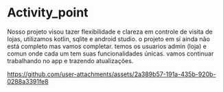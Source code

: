 # Activity_point 

Nosso projeto visou tazer flexibilidade e clareza em controle de visita de lojas, utilizamos kotlin, sqlite e android studio. o projeto em si ainda não está completo mas vamos completar. temos os usuarios admin (loja) e comun onde cada um tem suas funcionalidades únicas. vamos continuar trabalhando no app e trazendo atualizações.

https://github.com/user-attachments/assets/2a389b57-191a-435b-920b-0288a3391fe8

